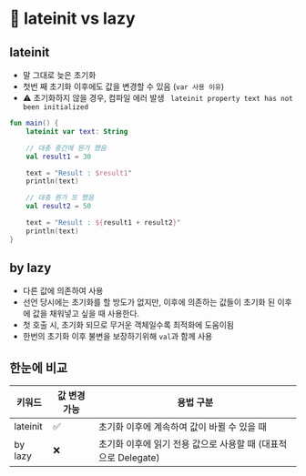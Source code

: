 # 🥊 lateinit vs lazy

## lateinit 

- 말 그대로 늦은 초기화
- 첫번 째 초기화 이후에도 값을 변경할 수 있음 (`var 사용 이유`)
- ⚠️ 초기화하지 않을 경우, 컴파일 에러 발생 ` lateinit property text has not been initialized`

```kotlin
fun main() {
    lateinit var text: String

    // 대충 중간에 뭔가 했음
    val result1 = 30

    text = "Result : $result1"
    println(text)

    // 대충 뭔가 또 했음
    val result2 = 50

    text = "Result : ${result1 + result2}"
    println(text)
}
```

## by lazy

- 다른 값에 의존하여 사용
- 선언 당시에는 초기화를 할 방도가 없지만, 이후에 의존하는 값들이 초기화 된 이후에 값을 채워넣고 싶을 때 사용한다. 
- 첫 호출 시, 초기화 되므로 무거운 객체일수록 최적화에 도움이됨
- 한번의 초기화 이후 불변을 보장하기위해 `val`과 함께 사용

## 한눈에 비교

| 키워드      | 값 변경 가능 | 용법 구분                                    |
|----------|---------|------------------------------------------|
| lateinit | ✅       | 초기화 이후에 계속하여 값이 바뀔 수 있을 때                |
| by lazy  | ❌       | 초기화 이후에 읽기 전용 값으로 사용할 때 (대표적으로 Delegate) | 
